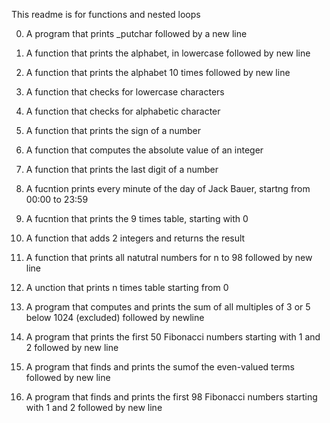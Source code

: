 This readme is for functions and nested loops

0. A program that prints _putchar followed by a new line

1. A function that prints the alphabet, in lowercase followed by new line

2. A function that prints the alphabet 10 times followed by new line

3. A function that checks for lowercase characters

4. A function that checks for alphabetic character

5. A function that prints the sign of a number

6. A function that computes the absolute value of an integer

7. A function that prints the last digit of a number

8. A fucntion prints every minute of the day of Jack Bauer, startng from 00:00 to 23:59

9. A fucntion that prints the 9 times table, starting with 0

10. A function that adds 2 integers and returns the result

11. A function that prints all natutral numbers for n to 98 followed by new line

100. A unction that prints n times table starting from 0

101. A program that computes and prints the sum of all multiples of 3 or 5 below 1024 (excluded) followed by newline

102. A program that prints the first 50 Fibonacci numbers starting with 1 and 2 followed by new line

103. A program that finds and prints the sumof the even-valued terms followed by new line

104. A program that finds and prints the first 98 Fibonacci numbers starting with 1 and 2 followed by new line
